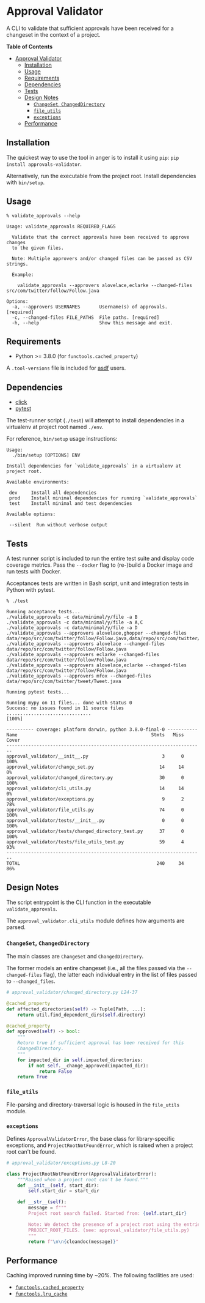 Approval Validator
==================

A CLI to validate that sufficient approvals have been received for a changeset
in the context of a project.

<!-- markdown-toc start - Don't edit this section. Run M-x markdown-toc-refresh-toc -->
**Table of Contents**

- [Approval Validator](#approval-validator)
    - [Installation](#installation)
    - [Usage](#usage)
    - [Requirements](#requirements)
    - [Dependencies](#dependencies)
    - [Tests](#tests)
    - [Design Notes](#design-notes)
        - [`ChangeSet`, `ChangedDirectory`](#changeset-changeddirectory)
        - [`file_utils`](#fileutils)
        - [`exceptions`](#exceptions)
    - [Performance](#performance)

<!-- markdown-toc end -->

Installation
------------

The quickest way to use the tool in anger is to install it using `pip`:
`pip install approvals-validator`.

Alternatively, run the executable from the project root. Install dependencies
with `bin/setup`.

Usage
-----

```text
% validate_approvals --help

Usage: validate_approvals REQUIRED_FLAGS

  Validate that the correct approvals have been received to approve changes
  to the given files.

  Note: Multiple approvers and/or changed files can be passed as CSV strings.

  Example:

    validate_approvals --approvers alovelace,eclarke --changed-files src/com/twitter/follow/Follow.java

Options:
  -a, --approvers USERNAMES       Username(s) of approvals.  [required]
  -c, --changed-files FILE_PATHS  File paths. [required]
  -h, --help                      Show this message and exit.
```

Requirements
------------

- Python >= 3.8.0 (for `functools.cached_property`)

A `.tool-versions` file is included for [asdf][asdf] users.

[asdf]: https://github.com/asdf-vm/asdf

Dependencies
------------

- [click](https://github.com/pallets/click)
- [pytest](https://pytest.org/en/latest/)

The test-runner script (`./test`) will attempt to install dependencies in a
virtualenv at project root named `./env`.

For reference, `bin/setup` usage instructions:

```text
Usage:
  ./bin/setup [OPTIONS] ENV

Install dependencies for `validate_approvals` in a virtualenv at project root.

Available environments:

 dev     Install all dependencies
 prod    Install minimal dependencies for running `validate_approvals`
 test    Install minimal and test dependencies

Available options:

 --silent  Run without verbose output
```

Tests
-----

A test runner script is included to run the entire test suite and display code
coverage metrics. Pass the `--docker` flag to (re-)build a Docker image and
run tests with Docker.

Acceptances tests are written in Bash script, unit and integration tests in
Python with pytest.

```text
% ./test

Running acceptance tests...
./validate_approvals -c data/minimal/y/file -a B
./validate_approvals -c data/minimal/y/file -a A,C
./validate_approvals -c data/minimal/y/file -a D
./validate_approvals --approvers alovelace,ghopper --changed-files data/repo/src/com/twitter/follow/Follow.java,data/repo/src/com/twitter/user/User.java
./validate_approvals --approvers alovelace --changed-files data/repo/src/com/twitter/follow/Follow.java
./validate_approvals --approvers eclarke --changed-files data/repo/src/com/twitter/follow/Follow.java
./validate_approvals --approvers alovelace,eclarke --changed-files data/repo/src/com/twitter/follow/Follow.java
./validate_approvals --approvers mfox --changed-files data/repo/src/com/twitter/tweet/Tweet.java

Running pytest tests...

Running mypy on 11 files... done with status 0
Success: no issues found in 11 source files
...............................                                   [100%]

---------- coverage: platform darwin, python 3.8.0-final-0 -----------
Name                                                 Stmts   Miss  Cover
------------------------------------------------------------------------
approval_validator/__init__.py                           3      0   100%
approval_validator/change_set.py                        14     14     0%
approval_validator/changed_directory.py                 30      0   100%
approval_validator/cli_utils.py                         14     14     0%
approval_validator/exceptions.py                         9      2    78%
approval_validator/file_utils.py                        74      0   100%
approval_validator/tests/__init__.py                     0      0   100%
approval_validator/tests/changed_directory_test.py      37      0   100%
approval_validator/tests/file_utils_test.py             59      4    93%
------------------------------------------------------------------------
TOTAL                                                  240     34    86%
```

Design Notes
------------

The script entrypoint is the CLI function in the executable
`validate_approvals`.

The `approval_validator.cli_utils` module defines how arguments are parsed.

### `ChangeSet`, `ChangedDirectory`

The main classes are `ChangeSet` and `ChangedDirectory`.

The former models an entire changeset (i.e., all the files passed via the
`--changed-files` flag), the latter each individual entry in the list of files
passed to `--changed_files`.

```py
# approval_validator/changed_directory.py L24-37

@cached_property
def affected_directories(self) -> Tuple[Path, ...]:
    return util.find_dependent_dirs(self.directory)

@cached_property
def approved(self) -> bool:
    """
    Return true if sufficient approval has been received for this
    ChangedDirectory.
    """
    for impacted_dir in self.impacted_directories:
        if not self.__change_approved(impacted_dir):
            return False
    return True
```

### `file_utils`

File-parsing and directory-traversal logic is housed in the `file_utils` module.

### `exceptions`

Defines `ApprovalValidatorError`, the base class for library-specific
exceptions, and `ProjectRootNotFoundError`, which is raised when a project root
can't be found.

```py
# approval_validator/exceptions.py L8-20

class ProjectRootNotFoundError(ApprovalValidatorError):
    """Raised when a project root can't be found."""
    def __init__(self, start_dir):
        self.start_dir = start_dir

    def __str__(self):
        message = f"""
        Project root search failed. Started from: {self.start_dir}

        Note: We detect the presence of a project root using the entries of
        PROJECT_ROOT_FILES. (see: approval_validator/file_utils.py)
        """
        return f"\n\n{cleandoc(message)}"
```

Performance
-----------

Caching improved running time by ~20%. The following facilities are used:

- [`functools.cached_property`][cp]
- [`functools.lru_cache`][lru]

[cp]: https://docs.python.org/3/library/functools.html#functools.cached_property
[lru]: https://docs.python.org/3/library/functools.html#functools.lru_cache
